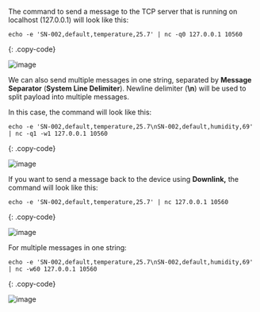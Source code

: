 The command to send a message to the TCP server that is running on localhost (127.0.0.1) will look like this:

```shell
echo -e 'SN-002,default,temperature,25.7' | nc -q0 127.0.0.1 10560
```
{: .copy-code}

![image](https://img.thingsboard.io/user-guide/integrations/tcp/tcp-terminal-text-add-attribute-1.png)

We can also send multiple messages in one string, separated by **Message Separator** (**System Line Delimiter**).
Newline delimiter (**\n**) will be used to split payload into multiple messages.

In this case, the command will look like this:

```shell
echo -e 'SN-002,default,temperature,25.7\nSN-002,default,humidity,69' | nc -q1 -w1 127.0.0.1 10560
```
{: .copy-code}

![image](https://img.thingsboard.io/user-guide/integrations/tcp/tcp-terminal-text-add-attribute-2.png)

If you want to send a message back to the device using **Downlink,** the command will look like this:

```shell
echo -e 'SN-002,default,temperature,25.7' | nc 127.0.0.1 10560
```
{: .copy-code}

![image](https://img.thingsboard.io/user-guide/integrations/tcp/tcp-terminal-text-downlink-message-1.png)

For multiple messages in one string:

```shell
echo -e 'SN-002,default,temperature,25.7\nSN-002,default,humidity,69' | nc -w60 127.0.0.1 10560
```
{: .copy-code}

![image](https://img.thingsboard.io/user-guide/integrations/tcp/tcp-terminal-text-downlink-message-2.png)